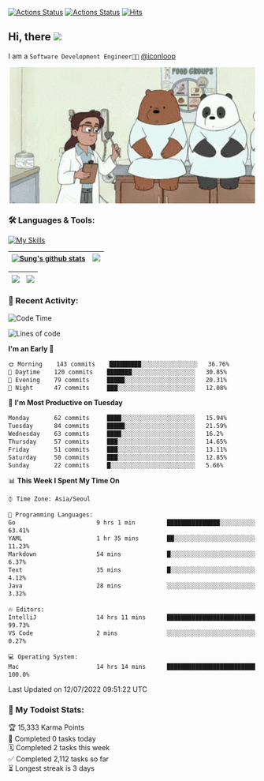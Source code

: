 
[![Actions Status](https://github.com/ddok2/ddok2/workflows/Todoist%20Readme/badge.svg)](https://github.com/ddok2/ddok2/actions)
[![Actions Status](https://github.com/ddok2/ddok2/workflows/wakatime-stats/badge.svg)](https://github.com/ddok2/ddok2/actions)
[![Hits](https://hits.seeyoufarm.com/api/count/incr/badge.svg?url=https%3A%2F%2Fgithub.com%2Fddok2&count_bg=%23FF9595&title_bg=%23555555&icon=github.svg&icon_color=%23FFFFFF&title=hits&edge_flat=false)](https://hits.seeyoufarm.com)

<!-- ![visitors](https://visitor-badge.laobi.icu/badge?page_id=ddok2.ddok2) -->
## Hi, there <img src="https://raw.githubusercontent.com/MartinHeinz/MartinHeinz/master/wave.gif" width="3%">

I am a `Software Development Engineer🧑‍💻` [@iconloop](https://github.com/iconloop)


<p align="center">
    <img align="center" alt="GIF" src="img/debugging.gif" />
</p>


### 🛠 Languages & Tools:

[![My Skills](https://skillicons.dev/icons?i=go,js,ts,py,express,react,svelte,jquery,pug,mongodb,mysql,redis,aws,docker,kubernetes)](https://skillicons.dev)


| <a href="https://github.com/ddok2"><img align="center" src="https://github-readme-stats.vercel.app/api?username=ddok2&show_icons=true&include_all_commits=true&count_private=true&theme=buefy&hide_border=true" alt="Sung's github stats" /></a> | <a href="https://github.com/ddok2"><img src="http://github-readme-streak-stats.herokuapp.com?user=ddok2&hide_border=true" /></a> |
| ------------- |------------- |


| <a href="https://github.com/ddok2"><img align="center" src="https://github-readme-stats.vercel.app/api/top-langs/?username=ddok2&theme=buefy&hide=html,css&hide_border=true width=50%" /></a> | <a href="https://github.com/ddok2"><img align="center" src="https://activity-graph.herokuapp.com/graph?username=ddok2&theme=github&hide_border=true" height="250" /></a> |
| ------------- |--------------------------------------------------------------------------------------------------------------------------------------------------------------------------|


<!-- <details open>
    <summary>📈 My GitHub Stats</summary>
    <p align="center">
        <a href="https://github.com/ddok2">
            <img align="center" src="https://github-readme-stats.vercel.app/api?username=ddok2&show_icons=true&include_all_commits=true&count_private=true&theme=buefy&hide_border=true" alt="Sung's github stats" />
        </a>
    </p>
</details>
<details>
    <summary>💬 Top Languages</summary>
    <p align="center"> 
        <a href="https://github.com/ddok2">
            <img align="center" src="https://github-readme-stats.vercel.app/api/top-langs/?username=ddok2&layout=compact&theme=buefy&hide=html,css&hide_border=true" />
        </a>
    </p>
</details> -->


### 🌈 Recent Activity:
<!--START_SECTION:waka-->
![Code Time](http://img.shields.io/badge/Code%20Time-0%20secs-blue)

![Lines of code](https://img.shields.io/badge/From%20Hello%20World%20I%27ve%20Written-276%20Thousand%20lines%20of%20code-blue)

**I'm an Early 🐤** 

```text
🌞 Morning    143 commits    █████████░░░░░░░░░░░░░░░░   36.76% 
🌆 Daytime    120 commits    ███████░░░░░░░░░░░░░░░░░░   30.85% 
🌃 Evening    79 commits     █████░░░░░░░░░░░░░░░░░░░░   20.31% 
🌙 Night      47 commits     ███░░░░░░░░░░░░░░░░░░░░░░   12.08%

```
📅 **I'm Most Productive on Tuesday** 

```text
Monday       62 commits     ████░░░░░░░░░░░░░░░░░░░░░   15.94% 
Tuesday      84 commits     █████░░░░░░░░░░░░░░░░░░░░   21.59% 
Wednesday    63 commits     ████░░░░░░░░░░░░░░░░░░░░░   16.2% 
Thursday     57 commits     ███░░░░░░░░░░░░░░░░░░░░░░   14.65% 
Friday       51 commits     ███░░░░░░░░░░░░░░░░░░░░░░   13.11% 
Saturday     50 commits     ███░░░░░░░░░░░░░░░░░░░░░░   12.85% 
Sunday       22 commits     █░░░░░░░░░░░░░░░░░░░░░░░░   5.66%

```


📊 **This Week I Spent My Time On** 

```text
⌚︎ Time Zone: Asia/Seoul

💬 Programming Languages: 
Go                       9 hrs 1 min         ███████████████░░░░░░░░░░   63.41% 
YAML                     1 hr 35 mins        ██░░░░░░░░░░░░░░░░░░░░░░░   11.23% 
Markdown                 54 mins             █░░░░░░░░░░░░░░░░░░░░░░░░   6.37% 
Text                     35 mins             █░░░░░░░░░░░░░░░░░░░░░░░░   4.12% 
Java                     28 mins             ░░░░░░░░░░░░░░░░░░░░░░░░░   3.32%

🔥 Editors: 
IntelliJ                 14 hrs 11 mins      █████████████████████████   99.73% 
VS Code                  2 mins              ░░░░░░░░░░░░░░░░░░░░░░░░░   0.27%

💻 Operating System: 
Mac                      14 hrs 14 mins      █████████████████████████   100.0%

```


 Last Updated on 12/07/2022 09:51:22 UTC
<!--END_SECTION:waka-->

### 🚧 My Todoist Stats:
<!-- TODO-IST:START -->
🏆  15,333 Karma Points           
🌸  Completed 0 tasks today           
🗓  Completed 2 tasks this week           
✅  Completed 2,112 tasks so far           
⏳  Longest streak is 3 days
<!-- TODO-IST:END -->


